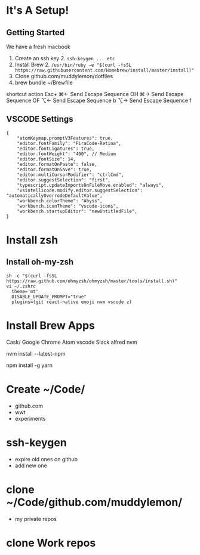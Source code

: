 # It's A Setup!

## Getting Started

We have a fresh macbook

1. Create an ssh key
   2. `ssh-keygen ... etc`
1. Install Brew
   2. `/usr/bin/ruby -e "$(curl -fsSL https://raw.githubusercontent.com/Homebrew/install/master/install)"`
1. Clone github.com/muddylemon/dotfiles
1. brew bundle ~/Brewfile

shortcut action Esc+
⌘← Send Escape Sequence OH
⌘→ Send Escape Sequence OF
⌥← Send Escape Sequence b
⌥→ Send Escape Sequence f

## VSCODE Settings

```
{
    "atomKeymap.promptV3Features": true,
    "editor.fontFamily": "FiraCode-Retina",
    "editor.fontLigatures": true,
    "editor.fontWeight": "400", // Medium
    "editor.fontSize": 14,
    "editor.formatOnPaste": false,
    "editor.formatOnSave": true,
    "editor.multiCursorModifier": "ctrlCmd",
    "editor.suggestSelection": "first",
    "typescript.updateImportsOnFileMove.enabled": "always",
    "vsintellicode.modify.editor.suggestSelection": "automaticallyOverrodeDefaultValue",
    "workbench.colorTheme": "Abyss",
    "workbench.iconTheme": "vscode-icons",
    "workbench.startupEditor": "newUntitledFile",
}
```

# Install zsh

## Install oh-my-zsh

    sh -c "$(curl -fsSL https://raw.github.com/ohmyzsh/ohmyzsh/master/tools/install.sh)"
    vi ~/.zshrc
      theme='mt'
      DISABLE_UPDATE_PROMPT="true"
      plugins=(git react-native emoji nvm vscode z)

# Install Brew Apps

Cask/
Google Chrome
Atom
vscode
Slack
alfred
nvm

nvm install --latest-npm

npm install -g yarn

# Create ~/Code/

- github.com
- wwt
- experiments

# ssh-keygen

- expire old ones on github
- add new one

# clone ~/Code/github.com/muddylemon/

- my private repos

# clone Work repos
